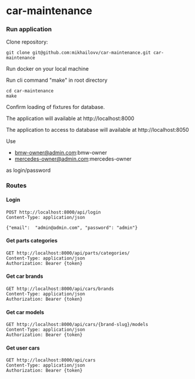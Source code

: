 # car-maintenance


### Run application

Clone repository:
```shell
git clone git@github.com:mikhailovv/car-maintenance.git car-maintenance
```
Run docker on your local machine

Run cli command "make" in root directory
```shell
cd car-maintenance
make
```
Confirm loading of fixtures for database.

The application will available at http://localhost:8000

The application to access to database will available at http://localhost:8050

Use
* bmw-owner@admin.com:bmw-owner
* mercedes-owner@admin.com:mercedes-owner

as login/password 

### Routes

#### Login
```http request
POST http://localhost:8000/api/login
Content-Type: application/json

{"email":  "admin@admin.com", "password": "admin"}
```

####  Get parts categories
```http request
GET http://localhost:8000/api/parts/categories/
Content-Type: application/json
Authorization: Bearer {token}
```

#### Get car brands
```http request
GET http://localhost:8000/api/cars/brands
Content-Type: application/json
Authorization: Bearer {token}
```
#### Get car models
```http request
GET http://localhost:8000/api/cars/{brand-slug}/models
Content-Type: application/json
Authorization: Bearer {token}
```
#### Get user cars
```http request
GET http://localhost:8000/api/cars
Content-Type: application/json
Authorization: Bearer {token}
```
